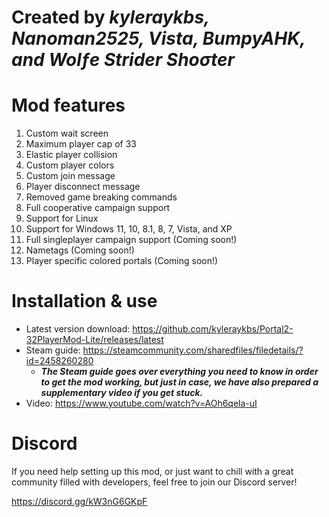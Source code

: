 # Created by ***kyleraykbs, Nanoman2525, Vista, BumpyAHK, and Wolƒe Strider Shoσter***

# Mod features
1. Custom wait screen
2. Maximum player cap of 33
3. Elastic player collision
4. Custom player colors
5. Custom join message
6. Player disconnect message
7. Removed game breaking commands
8. Full cooperative campaign support
9. Support for Linux
10. Support for Windows 11, 10, 8.1, 8, 7, Vista, and XP
11. Full singleplayer campaign support (Coming soon!)
12. Nametags (Coming soon!)
13. Player specific colored portals (Coming soon!)

# Installation & use

- Latest version download: https://github.com/kyleraykbs/Portal2-32PlayerMod-Lite/releases/latest
- Steam guide: https://steamcommunity.com/sharedfiles/filedetails/?id=2458260280
  - ***The Steam guide goes over everything you need to know in order to get the mod working, but just in case, we have also prepared a supplementary video if you get stuck.***
- Video: https://www.youtube.com/watch?v=AOh6qela-uI

# Discord

If you need help setting up this mod, or just want to chill with a great community filled with developers, feel free to join our Discord server!

https://discord.gg/kW3nG6GKpF